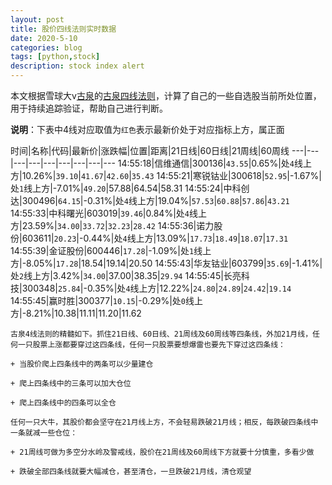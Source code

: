 ```yaml
---
layout: post
title: 股价四线法则实时数据
date: 2020-5-10
categories: blog
tags: [python,stock]
description: stock index alert
---
```



本文根据雪球大v[古泉](https://xueqiu.com/u/7148646888)的[古泉四线法则](https://xueqiu.com/7148646888/130498192)，计算了自己的一些自选股当前所处位置，用于持续追踪验证，帮助自己进行判断。

**说明**：下表中4线对应取值为`红色`表示最新价处于对应指标上方，属正面

时间|名称|代码|最新价|涨跌幅|位置|距离|21日线|60日线|21周线|60周线
---|---|---|---|---|---|---|---|---
14:55:18|信维通信|300136|`43.55`|0.65%|处`4`线上方|10.26%|`39.10`|`41.67`|`42.60`|`35.43`
14:55:21|寒锐钴业|300618|`52.95`|-1.67%|处`1`线上方|-7.01%|`49.20`|57.88|64.54|58.31
14:55:24|中科创达|300496|`64.15`|-0.31%|处`4`线上方|19.04%|`57.53`|`60.88`|`57.86`|`43.21`
14:55:33|中科曙光|603019|`39.46`|0.84%|处`4`线上方|23.59%|`34.00`|`33.72`|`32.23`|`28.42`
14:55:36|诺力股份|603611|`20.23`|-0.44%|处`4`线上方|13.09%|`17.73`|`18.49`|`18.07`|`17.31`
14:55:39|金证股份|600446|`17.28`|-1.09%|处`1`线上方|-8.05%|`17.28`|18.54|19.14|20.50
14:55:43|华友钴业|603799|`35.69`|-1.41%|处`2`线上方|3.42%|`34.00`|37.00|38.35|`29.94`
14:55:45|长亮科技|300348|`25.84`|-0.35%|处`4`线上方|12.22%|`24.80`|`24.89`|`24.42`|`19.14`
14:55:45|赢时胜|300377|`10.15`|-0.29%|处`0`线上方|-8.21%|10.38|11.11|11.20|11.62

```
古泉4线法则的精髓如下。抓住21日线、60日线、21周线及60周线等四条线，外加21月线，任何一只股票上涨都要穿过这四条线，任何一只股票要想爆雷也要先下穿过这四条线：

+ 当股价爬上四条线中的两条可以少量建仓

+ 爬上四条线中的三条可以加大仓位

+ 爬上四条线中的四条可以全仓

任何一只大牛，其股价都会坚守在21月线上方，不会轻易跌破21月线；相反，每跌破四条线中一条就减一些仓位：

+ 21周线可做为多空分水岭及警戒线，股价在21周线及60周线下方就要十分慎重，多看少做

+ 跌破全部四条线就要大幅减仓，甚至清仓，一旦跌破21月线，清仓观望
```